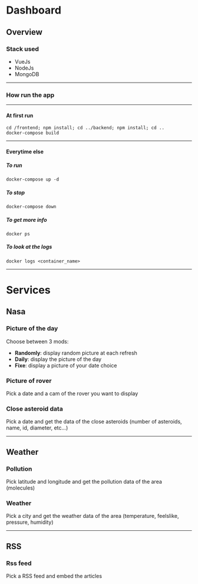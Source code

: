 # Dashboard

## Overview

### Stack used

- VueJs
- NodeJs
- MongoDB

---

### How run the app

---

#### At first run

    cd /frontend; npm install; cd ../backend; npm install; cd ..
    docker-compose build 

---

#### Everytime else

##### To run

    docker-compose up -d

##### To stop

    docker-compose down

##### To get more info

    docker ps

##### To look at the logs

    docker logs <container_name>

---

# Services

## **Nasa**

### Picture of the day

Choose between 3 mods:

- **Randomly**: display random picture at each refresh
- **Daily**: display the picture of the day
- **Fixe**: display a picture of your date choice

### Picture of rover

Pick a date and a cam of the rover you want to display

### Close asteroid data

Pick a date and get the data of the close asteroids (number of asteroids, name, id, diameter, etc...)

---

## **Weather**

### Pollution 

Pick latitude and longitude and get the pollution data of the area (molecules)

### Weather

Pick a city and get the weather data of the area (temperature, feelslike, pressure, humidity)

---

## **RSS**

### Rss feed

Pick a RSS feed and embed the articles

